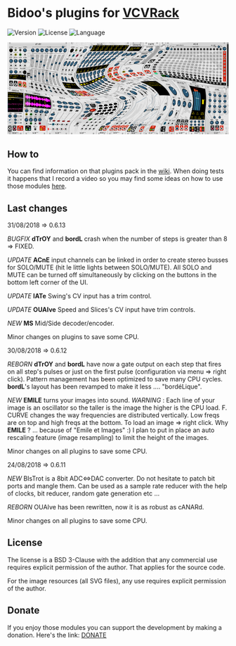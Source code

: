 # Bidoo's plugins for [VCVRack](https://vcvrack.com)

<!-- Version and License Badges -->
![Version](https://img.shields.io/badge/version-0.6.13-green.svg?style=flat-square)
![License](https://img.shields.io/badge/license-BSD3-blue.svg?style=flat-square)
![Language](https://img.shields.io/badge/language-C++-yellow.svg?style=flat-square)

![pack](/images/pack.png?raw=true "pack")

## How to

You can find information on that plugins pack in the [wiki](https://github.com/sebastien-bouffier/Bidoo/wiki). When doing tests it happens that I record a video so you may find some ideas on how to use those modules [here](https://www.youtube.com/bidoo).

## Last changes

31/08/2018 => 0.6.13

*BUGFIX* **dTrOY** and **bordL** crash when the number of steps is greater than 8 => FIXED.

*UPDATE* **ACnE** input channels can be linked in order to create stereo busses for SOLO/MUTE (hit le little lights between SOLO/MUTE). All SOLO and MUTE can be turned off simultaneously by clicking on the buttons in the bottom left corner of the UI.

*UPDATE* **lATe** Swing's CV input has a trim control.

*UPDATE* **OUAIve** Speed and Slices's CV input have trim controls.

*NEW* **MS** Mid/Side decoder/encoder.

Minor changes on plugins to save some CPU.

30/08/2018 => 0.6.12

*REBORN* **dTrOY** and **bordL** have now a gate output on each step that fires on all step's pulses or just on the first pulse (configuration via menu => right click). Pattern management has been optimized to save many CPU cycles. **bordL**'s layout has been revamped to make it less .... "bordéLique".

*NEW* **EMILE** turns your images into sound. *WARNING* : Each line of your image is an oscillator so the taller is the image the higher is the CPU load. F. CURVE changes the way frequencies are distributed vertically. Low freqs are on top and high freqs at the bottom. To load an image => right click. Why **EMILE** ? ... because of "Emile et Images" :) I plan to put in place an auto rescaling feature (image resampling) to limit the height of the images.

Minor changes on all plugins to save some CPU.

24/08/2018 => 0.6.11

*NEW* BIsTrot is a 8bit ADC<=>DAC converter. Do not hesitate to patch bit ports and mangle them. Can be used as a sample rate reducer with the help of clocks, bit reducer, random gate generation etc ...

*REBORN* OUAIve has been rewritten, now it is as robust as cANARd.

Minor changes on all plugins to save some CPU.

## License

The license is a BSD 3-Clause with the addition that any commercial use requires explicit permission of the author. That applies for the source code.

For the image resources (all SVG files), any use requires explicit permission of the author.

## Donate

If you enjoy those modules you can support the development by making a donation. Here's the link: [DONATE](https://paypal.me/sebastienbouffier)
